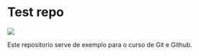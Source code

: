 # Test repo

<img src = "https://unsplash.com/photos/PgHc0Ka1E0A" />

Este repositorio serve de exemplo para o curso de Git e Github.